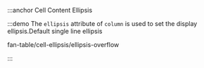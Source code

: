 :::anchor Cell Content Ellipsis

:::demo The `ellipsis` attribute of `column` is used to set the display ellipsis.Default single line ellipsis

fan-table/cell-ellipsis/ellipsis-overflow

:::
